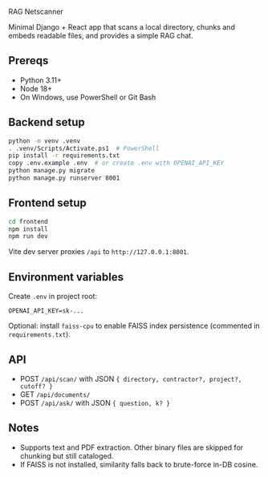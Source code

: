 RAG Netscanner

Minimal Django + React app that scans a local directory, chunks and embeds readable files, and provides a simple RAG chat.

## Prereqs
- Python 3.11+
- Node 18+
- On Windows, use PowerShell or Git Bash

## Backend setup
```bash
python -m venv .venv
. .venv/Scripts/Activate.ps1  # PowerShell
pip install -r requirements.txt
copy .env.example .env  # or create .env with OPENAI_API_KEY
python manage.py migrate
python manage.py runserver 8001
```

## Frontend setup
```bash
cd frontend
npm install
npm run dev
```
Vite dev server proxies `/api` to `http://127.0.0.1:8001`.

## Environment variables
Create `.env` in project root:
```
OPENAI_API_KEY=sk-...
```

Optional: install `faiss-cpu` to enable FAISS index persistence (commented in `requirements.txt`).

## API
- POST `/api/scan/` with JSON `{ directory, contractor?, project?, cutoff? }`
- GET `/api/documents/`
- POST `/api/ask/` with JSON `{ question, k? }`

## Notes
- Supports text and PDF extraction. Other binary files are skipped for chunking but still cataloged.
- If FAISS is not installed, similarity falls back to brute-force in-DB cosine.

